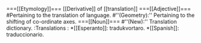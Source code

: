 ===[[Etymology]]===
[[Derivative]] of [[translation]]
===[[Adjective]]===
#Pertaining to the translation of language.
#''(Geometry):'' Pertaining to the shifting of co-ordinate axes.
===[[Noun]]===
#''(New):'' Translation dictionary.
:Translations : 
*[[Esperanto]]: tradukvortaro.
*[[Spanish]]: traduccionario.